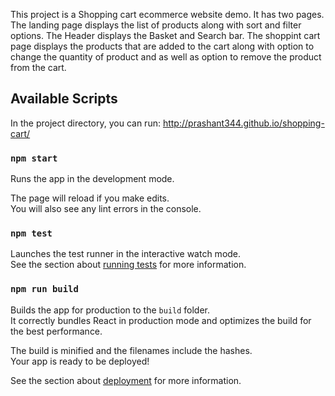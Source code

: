 This project is a Shopping cart ecommerce website demo. It has two pages. The landing page displays the list of products along with sort and filter options. The Header displays the Basket and Search bar. The shoppint cart page displays the products that are added to the cart along with option to change the quantity of product and as well as option to remove the product from the cart.

## Available Scripts

In the project directory, you can run: http://prashant344.github.io/shopping-cart/

### `npm start`

Runs the app in the development mode.<br />

The page will reload if you make edits.<br />
You will also see any lint errors in the console.

### `npm test`

Launches the test runner in the interactive watch mode.<br />
See the section about [running tests](https://facebook.github.io/create-react-app/docs/running-tests) for more information.

### `npm run build`

Builds the app for production to the `build` folder.<br />
It correctly bundles React in production mode and optimizes the build for the best performance.

The build is minified and the filenames include the hashes.<br />
Your app is ready to be deployed!

See the section about [deployment](https://facebook.github.io/create-react-app/docs/deployment) for more information.
